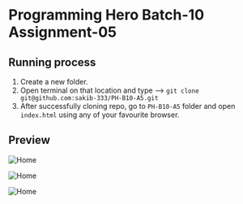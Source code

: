 # Programming Hero Batch-10 Assignment-05

## Running process

1. Create a new folder.
2. Open terminal on that location and type --> `git clone git@github.com:sakib-333/PH-B10-A5.git`
3. After successfully cloning repo, go to `PH-B10-A5` folder and open `index.html` using any of your favourite browser.

## Preview

![Home](https://i.imgur.com/jBzLUmI.png)

![Home](https://i.imgur.com/p6kajSi.png)

![Home](https://i.imgur.com/l59b6GH.png)

